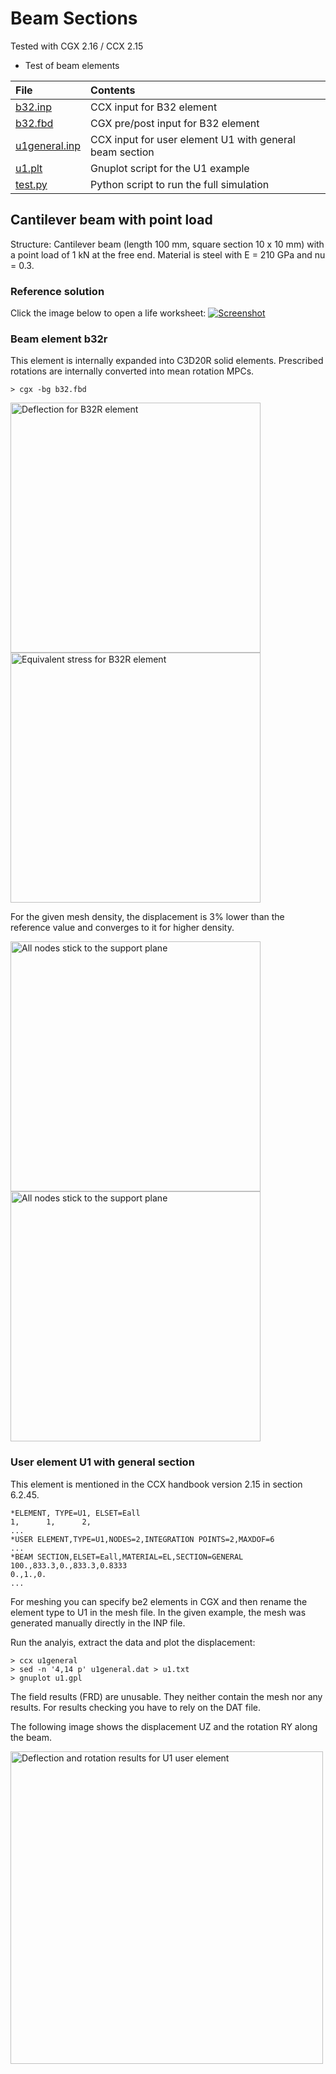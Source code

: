 # Beam Sections

Tested with CGX 2.16 / CCX 2.15

+ Test of beam elements

File                           | Contents    
:-------------                 | :-------------
[b32.inp](b32.inp)             | CCX input for B32 element
[b32.fbd](b32.fbd)             | CGX pre/post input for B32 element
[u1general.inp](u1general.inp) | CCX input for user element U1 with general beam section
[u1.plt](u1.plt)               | Gnuplot script for the U1 example
[test.py](test.py)             | Python script to run the full simulation


## Cantilever beam with point load

Structure: Cantilever beam (length 100 mm, square section 10 x 10 mm) with a point load of 1 kN at the free end. Material is
steel with E = 210 GPa and nu = 0.3.

### Reference solution

Click the image below to open a life worksheet:
[![Screenshot](cantilever.png)](https://en.smath.info/cloud/worksheet/RGoTsp3s)

### Beam element b32r
This element is internally expanded into C3D20R solid elements. Prescribed rotations are internally converted into mean rotation MPCs.

```
> cgx -bg b32.fbd
```
<img src="Refs/b32-disp.png" width="400" title="Deflection for B32R element"><img src="Refs/b32-se.png" width="400" title="Equivalent stress for B32R element">

For the given mesh density, the displacement is 3% lower than the reference value and converges to it for higher density.

<img src="Refs/b32-fix.png" width="400" title="All nodes stick to the support plane"><img src="Refs/b32-fix-30.png" width="400" title="All nodes stick to the support plane">

### User element U1 with general section

This element is mentioned in the CCX handbook version 2.15 in section 6.2.45.

```
*ELEMENT, TYPE=U1, ELSET=Eall
1,      1,      2,
...
*USER ELEMENT,TYPE=U1,NODES=2,INTEGRATION POINTS=2,MAXDOF=6
...
*BEAM SECTION,ELSET=Eall,MATERIAL=EL,SECTION=GENERAL
100.,833.3,0.,833.3,0.8333
0.,1.,0.
...
```
For meshing you can specify be2 elements in CGX and then rename the element type to U1 in the mesh file.
In the given example, the mesh was generated manually directly in the INP file.

Run the analyis, extract the data and plot the displacement:
```
> ccx u1general
> sed -n '4,14 p' u1general.dat > u1.txt
> gnuplot u1.gpl
```
The field results (FRD) are unusable. They neither contain the mesh nor any results.
For results checking you have to rely on the DAT file.

The following image shows the displacement UZ and the rotation RY along the beam.

<img src="Refs/u1-def.png" width="500" title="Deflection and rotation results for U1 user element">

